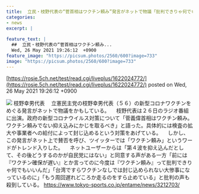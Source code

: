 ```yaml
---
title:  立民・枝野代表の“菅首相はワクチン頼み”発言がネットで物議「批判できりゃ何でもいいんだ」  
categories:
- news
excerpt: |
  
feature_text: |
  ##  立民・枝野代表の“菅首相はワクチン頼み...
  Wed, 26 May 2021 19:26:12  +0900
feature_image: "https://picsum.photos/2560/600?image=733"
image: "https://picsum.photos/2560/600?image=733"
---
```


[https://rosie.5ch.net/test/read.cgi/liveplus/1622024772/](https://rosie.5ch.net/test/read.cgi/liveplus/1622024772/)
posted on Wed, 26 May 2021 19:26:12  +0900

<!--more-->

![](https://img.tokyo-sports.co.jp/wp-content/uploads/2021/05/bcaaa13e32abef5162218e831b7017ef-369x450.jpg) 枝野幸男代表 　立憲民主党の枝野幸男代表（５６）の新型コロナワクチンをめぐる発言がネットで物議をかもしている。 　枝野代表は２６日のラジオ番組に出演。政府の新型コロナウイルス対策について「菅義偉首相はワクチン頼み。ワクチン頼みでない抑え込みにかじを取るべき」と語った。具体的には検査の拡大や事業者への給付によって封じ込めるという対策をあげている。 　しかし、この発言がネット上で賛否を呼び、ツイッターでは「ワクチン頼み」というワードがトレンド入りした。 　ネットユーザーからは「第４波を抑え込んだとして、その後どうするのかが自民党にはない」と同意する声がある一方「前には『ワクチン確保が遅い』とか言ってのに今度は『ワクチン頼み』って批判できりゃ何でもいいんだ」「台湾ですらワクチンなしでは封じ込められない大惨事になっているのに」「もう周回遅れどころか走るのをすら止めている」と批判の声も殺到している。 https://www.tokyo-sports.co.jp/entame/news/3212703/
